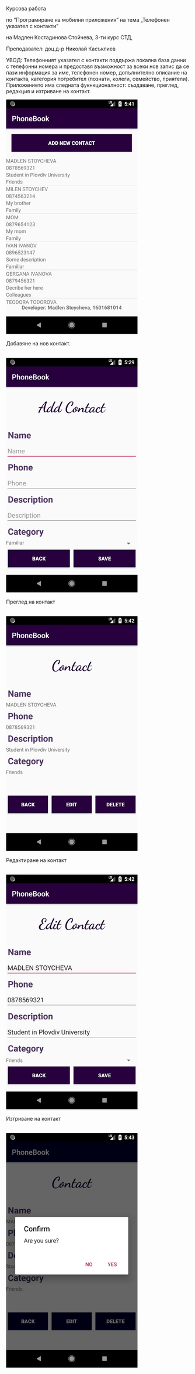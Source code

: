 Курсова работа

по “Програмиране на мобилни приложения” 
на тема 
„Телефонен указател с контакти“

на Мадлен Костадинова Стойчева, 3-ти курс СТД, 

Преподавател:
доц.д-р Николай Касъклиев 

УВОД:
Телефонният указател с контакти поддържа локална база данни с телефонни номера и предоставя възможност
за всеки нов запис да се пази информация за име, телефонен номер, допълнително описание на контакта,
категория потребител (познати, колеги, семейство, приятели). Приложението има следната фукнкционалност:
създаване, преглед, редакция и изтриване на контакт.

<img src="https://github.com/MadlenStoicheva/PhoneBook/blob/master/Screenshots/index_page.jpg">

<p>Добавяне на нов контакт.</p>
<br/>
<img src="https://github.com/MadlenStoicheva/PhoneBook/blob/master/Screenshots/Add_screen.jpg">
<br/>
<p>Преглед на контакт</p>
<br/>
<img src="https://github.com/MadlenStoicheva/PhoneBook/blob/master/Screenshots/on_click.jpg">
<br/>
<p>Редактиране на контакт</p>
<br/>
<img src="https://github.com/MadlenStoicheva/PhoneBook/blob/master/Screenshots/Edit_contact.jpg">
<br/>
<p>Изтриване на контакт</p>
<br/>
<img src="https://github.com/MadlenStoicheva/PhoneBook/blob/master/Screenshots/delete_click.jpg">


